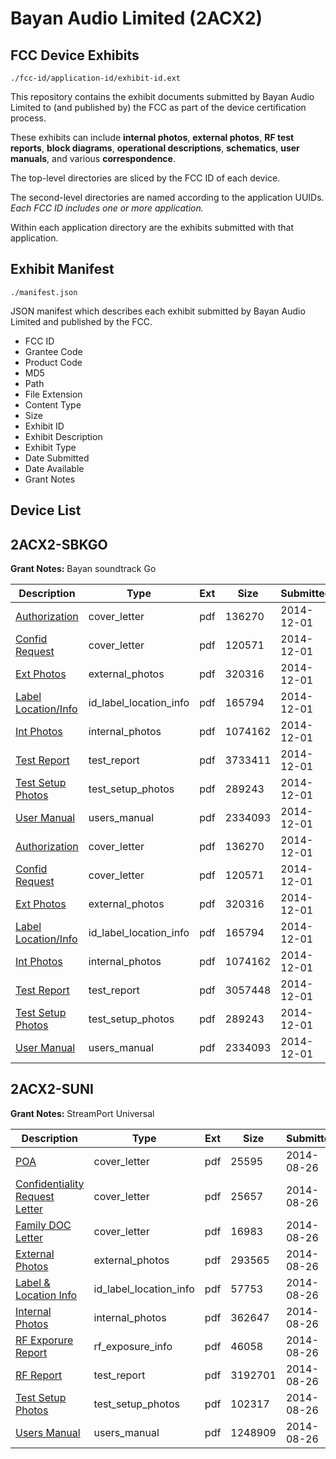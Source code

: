 # Bayan Audio Limited (2ACX2)
## FCC Device Exhibits

```
./fcc-id/application-id/exhibit-id.ext
```

This repository contains the exhibit documents submitted by Bayan Audio Limited to (and published by) the FCC as part of the device certification process.

These exhibits can include **internal photos**, **external photos**, **RF test reports**, **block diagrams**, **operational descriptions**, **schematics**, **user manuals**, and various **correspondence**.

The top-level directories are sliced by the FCC ID of each device.

The second-level directories are named according to the application UUIDs. *Each FCC ID includes one or more application.*

Within each application directory are the exhibits submitted with that application. 

## Exhibit Manifest

```
./manifest.json
```

JSON manifest which describes each exhibit submitted by Bayan Audio Limited and published by the FCC.

- FCC ID
- Grantee Code
- Product Code
- MD5
- Path
- File Extension
- Content Type
- Size
- Exhibit ID
- Exhibit Description
- Exhibit Type
- Date Submitted
- Date Available
- Grant Notes

## Device List
## 2ACX2-SBKGO
**Grant Notes:** Bayan soundtrack Go

| Description | Type | Ext | Size | Submitted | Available |
| ----------- | ---- | --- | ---- | --------- | --------- |
| [Authorization](2ACX2-SBKGO/a603b2e0d5820fa98b5f1790c65863c1/2459639.pdf) | cover_letter | pdf | 136270 | 2014-12-01 | 2014-12-01 |
| [Confid Request](2ACX2-SBKGO/a603b2e0d5820fa98b5f1790c65863c1/2459640.pdf) | cover_letter | pdf | 120571 | 2014-12-01 | 2014-12-01 |
| [Ext Photos](2ACX2-SBKGO/a603b2e0d5820fa98b5f1790c65863c1/2459641.pdf) | external_photos | pdf | 320316 | 2014-12-01 | 2014-12-01 |
| [Label Location/Info](2ACX2-SBKGO/a603b2e0d5820fa98b5f1790c65863c1/2459643.pdf) | id_label_location_info | pdf | 165794 | 2014-12-01 | 2014-12-01 |
| [Int Photos](2ACX2-SBKGO/a603b2e0d5820fa98b5f1790c65863c1/2459642.pdf) | internal_photos | pdf | 1074162 | 2014-12-01 | 2014-12-01 |
| [Test Report](2ACX2-SBKGO/a603b2e0d5820fa98b5f1790c65863c1/2459664.pdf) | test_report | pdf | 3733411 | 2014-12-01 | 2014-12-01 |
| [Test Setup Photos](2ACX2-SBKGO/a603b2e0d5820fa98b5f1790c65863c1/2459644.pdf) | test_setup_photos | pdf | 289243 | 2014-12-01 | 2014-12-01 |
| [User Manual](2ACX2-SBKGO/a603b2e0d5820fa98b5f1790c65863c1/2459645.pdf) | users_manual | pdf | 2334093 | 2014-12-01 | 2014-12-01 |
| [Authorization](2ACX2-SBKGO/663b5bc393de9d861b2bca9bfe915989/2459639.pdf) | cover_letter | pdf | 136270 | 2014-12-01 | 2014-12-01 |
| [Confid Request](2ACX2-SBKGO/663b5bc393de9d861b2bca9bfe915989/2459640.pdf) | cover_letter | pdf | 120571 | 2014-12-01 | 2014-12-01 |
| [Ext Photos](2ACX2-SBKGO/663b5bc393de9d861b2bca9bfe915989/2459641.pdf) | external_photos | pdf | 320316 | 2014-12-01 | 2014-12-01 |
| [Label Location/Info](2ACX2-SBKGO/663b5bc393de9d861b2bca9bfe915989/2459643.pdf) | id_label_location_info | pdf | 165794 | 2014-12-01 | 2014-12-01 |
| [Int Photos](2ACX2-SBKGO/663b5bc393de9d861b2bca9bfe915989/2459642.pdf) | internal_photos | pdf | 1074162 | 2014-12-01 | 2014-12-01 |
| [Test Report](2ACX2-SBKGO/663b5bc393de9d861b2bca9bfe915989/2459646.pdf) | test_report | pdf | 3057448 | 2014-12-01 | 2014-12-01 |
| [Test Setup Photos](2ACX2-SBKGO/663b5bc393de9d861b2bca9bfe915989/2459644.pdf) | test_setup_photos | pdf | 289243 | 2014-12-01 | 2014-12-01 |
| [User Manual](2ACX2-SBKGO/663b5bc393de9d861b2bca9bfe915989/2459645.pdf) | users_manual | pdf | 2334093 | 2014-12-01 | 2014-12-01 |
## 2ACX2-SUNI
**Grant Notes:** StreamPort Universal

| Description | Type | Ext | Size | Submitted | Available |
| ----------- | ---- | --- | ---- | --------- | --------- |
| [POA](2ACX2-SUNI/bf7590f21a0f2af09f8fb2734a641786/2369202.pdf) | cover_letter | pdf | 25595 | 2014-08-26 | 2014-08-26 |
| [Confidentiality Request Letter](2ACX2-SUNI/bf7590f21a0f2af09f8fb2734a641786/2369203.pdf) | cover_letter | pdf | 25657 | 2014-08-26 | 2014-08-26 |
| [Family DOC Letter](2ACX2-SUNI/bf7590f21a0f2af09f8fb2734a641786/2369204.pdf) | cover_letter | pdf | 16983 | 2014-08-26 | 2014-08-26 |
| [External Photos](2ACX2-SUNI/bf7590f21a0f2af09f8fb2734a641786/2369208.pdf) | external_photos | pdf | 293565 | 2014-08-26 | 2014-08-26 |
| [Label & Location Info](2ACX2-SUNI/bf7590f21a0f2af09f8fb2734a641786/2369210.pdf) | id_label_location_info | pdf | 57753 | 2014-08-26 | 2014-08-26 |
| [Internal Photos](2ACX2-SUNI/bf7590f21a0f2af09f8fb2734a641786/2369209.pdf) | internal_photos | pdf | 362647 | 2014-08-26 | 2014-08-26 |
| [RF Exporure Report](2ACX2-SUNI/bf7590f21a0f2af09f8fb2734a641786/2369213.pdf) | rf_exposure_info | pdf | 46058 | 2014-08-26 | 2014-08-26 |
| [RF Report](2ACX2-SUNI/bf7590f21a0f2af09f8fb2734a641786/2369212.pdf) | test_report | pdf | 3192701 | 2014-08-26 | 2014-08-26 |
| [Test Setup Photos](2ACX2-SUNI/bf7590f21a0f2af09f8fb2734a641786/2369214.pdf) | test_setup_photos | pdf | 102317 | 2014-08-26 | 2014-08-26 |
| [Users Manual](2ACX2-SUNI/bf7590f21a0f2af09f8fb2734a641786/2369211.pdf) | users_manual | pdf | 1248909 | 2014-08-26 | 2014-08-26 |
